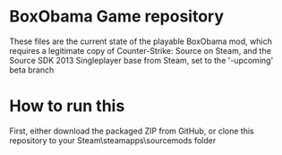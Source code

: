 # BoxObama Game repository
These files are the current state of the playable BoxObama mod, which requires a legitimate copy of Counter-Strike: Source on Steam, and the Source SDK 2013 Singleplayer base from Steam, set to the '-upcoming' beta branch
# How to run this
First, either download the packaged ZIP from GitHub, or clone this repository to your Steam\steamapps\sourcemods folder
